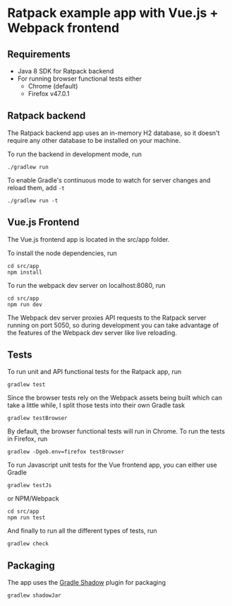 # Ratpack example app with Vue.js + Webpack frontend

## Requirements
* Java 8 SDK for Ratpack backend
* For running browser functional tests either
    * Chrome (default)
    * Firefox v47.0.1

## Ratpack backend
The Ratpack backend app uses an in-memory H2 database, so it doesn't require any other database to be installed on your machine.

To run the backend in development mode, run
```
./gradlew run
```

To enable Gradle's continuous mode to watch for server changes and reload them, add ```-t```
```
./gradlew run -t
```

## Vue.js Frontend
The Vue.js frontend app is located in the src/app folder.

To install the node dependencies, run
```
cd src/app
npm install
```

To run the webpack dev server on localhost:8080, run
```
cd src/app
npm run dev
```
The Webpack dev server proxies API requests to the Ratpack server running on port 5050, so during development you can take advantage of the features of the Webpack dev server like live reloading.

## Tests
To run unit and API functional tests for the Ratpack app, run
```
gradlew test
```

Since the browser tests rely on the Webpack assets being built which can take a little while, I split those tests into their own Gradle task
```
gradlew testBrowser
```

By default, the browser functional tests will run in Chrome. To run the tests in Firefox, run
```
gradlew -Dgeb.env=firefox testBrowser
```

To run Javascript unit tests for the Vue frontend app, you can either use Gradle
```
gradlew testJs
```
or NPM/Webpack
```
cd src/app
npm run test
```

And finally to run all the different types of tests, run
```
gradlew check
```

## Packaging
The app uses the [Gradle Shadow](https://github.com/johnrengelman/shadow) plugin for packaging
```
gradlew shadowJar
```